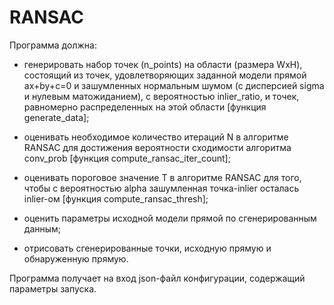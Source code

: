 # RANSAC

Программа должна:

* генерировать набор точек (n_points) на области (размера WxH), состоящий из точек, удовлетворяющих заданной модели прямой ax+by+c=0 и зашумленных нормальным шумом (с дисперсией sigma и нулевым матожиданием), с вероятностью inlier_ratio, и точек, равномерно распределенных на этой области [функция generate_data];

* оценивать необходимое количество итераций N в алгоритме RANSAC для достижения вероятности сходимости алгоритма conv_prob [функция compute_ransac_iter_count];

* оценивать пороговое значение T в алгоритме RANSAC для того, чтобы с вероятностью alpha зашумленная точка-inlier осталась inlier-ом [функция compute_ransac_thresh];

* оценить параметры исходной модели прямой по сгенерированным данным;

* отрисовать сгенерированные точки, исходную прямую и обнаруженную прямую.

Программа получает на вход json-файл конфигурации, содержащий параметры запуска.
